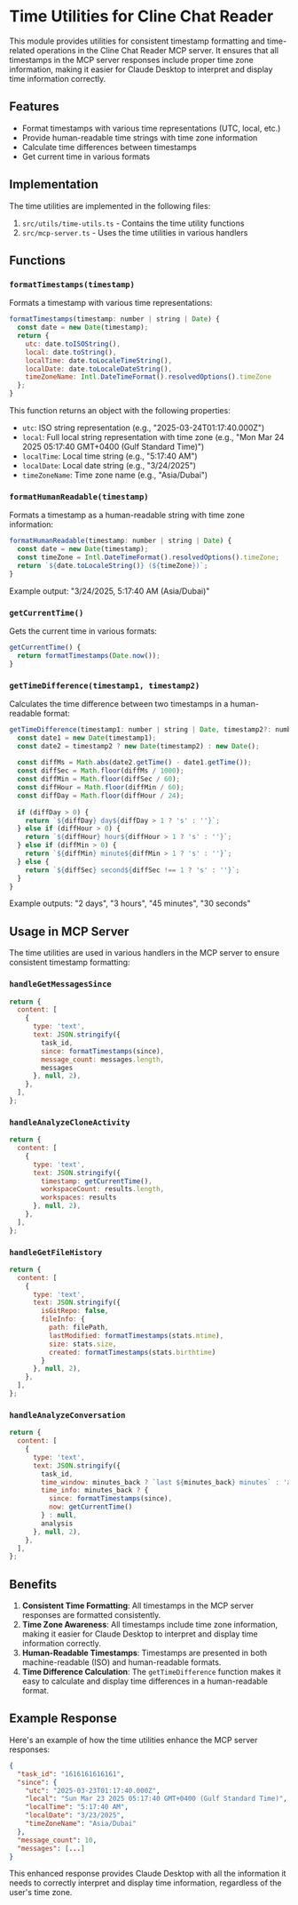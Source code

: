 # Time Utilities for Cline Chat Reader

This module provides utilities for consistent timestamp formatting and time-related operations in the Cline Chat Reader MCP server. It ensures that all timestamps in the MCP server responses include proper time zone information, making it easier for Claude Desktop to interpret and display time information correctly.

## Features

- Format timestamps with various time representations (UTC, local, etc.)
- Provide human-readable time strings with time zone information
- Calculate time differences between timestamps
- Get current time in various formats

## Implementation

The time utilities are implemented in the following files:

1. `src/utils/time-utils.ts` - Contains the time utility functions
2. `src/mcp-server.ts` - Uses the time utilities in various handlers

## Functions

### `formatTimestamps(timestamp)`

Formats a timestamp with various time representations:

```javascript
formatTimestamps(timestamp: number | string | Date) {
  const date = new Date(timestamp);
  return {
    utc: date.toISOString(),
    local: date.toString(),
    localTime: date.toLocaleTimeString(),
    localDate: date.toLocaleDateString(),
    timeZoneName: Intl.DateTimeFormat().resolvedOptions().timeZone
  };
}
```

This function returns an object with the following properties:
- `utc`: ISO string representation (e.g., "2025-03-24T01:17:40.000Z")
- `local`: Full local string representation with time zone (e.g., "Mon Mar 24 2025 05:17:40 GMT+0400 (Gulf Standard Time)")
- `localTime`: Local time string (e.g., "5:17:40 AM")
- `localDate`: Local date string (e.g., "3/24/2025")
- `timeZoneName`: Time zone name (e.g., "Asia/Dubai")

### `formatHumanReadable(timestamp)`

Formats a timestamp as a human-readable string with time zone information:

```javascript
formatHumanReadable(timestamp: number | string | Date) {
  const date = new Date(timestamp);
  const timeZone = Intl.DateTimeFormat().resolvedOptions().timeZone;
  return `${date.toLocaleString()} (${timeZone})`;
}
```

Example output: "3/24/2025, 5:17:40 AM (Asia/Dubai)"

### `getCurrentTime()`

Gets the current time in various formats:

```javascript
getCurrentTime() {
  return formatTimestamps(Date.now());
}
```

### `getTimeDifference(timestamp1, timestamp2)`

Calculates the time difference between two timestamps in a human-readable format:

```javascript
getTimeDifference(timestamp1: number | string | Date, timestamp2?: number | string | Date) {
  const date1 = new Date(timestamp1);
  const date2 = timestamp2 ? new Date(timestamp2) : new Date();
  
  const diffMs = Math.abs(date2.getTime() - date1.getTime());
  const diffSec = Math.floor(diffMs / 1000);
  const diffMin = Math.floor(diffSec / 60);
  const diffHour = Math.floor(diffMin / 60);
  const diffDay = Math.floor(diffHour / 24);
  
  if (diffDay > 0) {
    return `${diffDay} day${diffDay > 1 ? 's' : ''}`;
  } else if (diffHour > 0) {
    return `${diffHour} hour${diffHour > 1 ? 's' : ''}`;
  } else if (diffMin > 0) {
    return `${diffMin} minute${diffMin > 1 ? 's' : ''}`;
  } else {
    return `${diffSec} second${diffSec !== 1 ? 's' : ''}`;
  }
}
```

Example outputs: "2 days", "3 hours", "45 minutes", "30 seconds"

## Usage in MCP Server

The time utilities are used in various handlers in the MCP server to ensure consistent timestamp formatting:

### `handleGetMessagesSince`

```javascript
return {
  content: [
    {
      type: 'text',
      text: JSON.stringify({
        task_id,
        since: formatTimestamps(since),
        message_count: messages.length,
        messages
      }, null, 2),
    },
  ],
};
```

### `handleAnalyzeCloneActivity`

```javascript
return {
  content: [
    {
      type: 'text',
      text: JSON.stringify({
        timestamp: getCurrentTime(),
        workspaceCount: results.length,
        workspaces: results
      }, null, 2),
    },
  ],
};
```

### `handleGetFileHistory`

```javascript
return {
  content: [
    {
      type: 'text',
      text: JSON.stringify({
        isGitRepo: false,
        fileInfo: {
          path: filePath,
          lastModified: formatTimestamps(stats.mtime),
          size: stats.size,
          created: formatTimestamps(stats.birthtime)
        }
      }, null, 2),
    },
  ],
};
```

### `handleAnalyzeConversation`

```javascript
return {
  content: [
    {
      type: 'text',
      text: JSON.stringify({
        task_id,
        time_window: minutes_back ? `last ${minutes_back} minutes` : 'all',
        time_info: minutes_back ? {
          since: formatTimestamps(since),
          now: getCurrentTime()
        } : null,
        analysis
      }, null, 2),
    },
  ],
};
```

## Benefits

1. **Consistent Time Formatting**: All timestamps in the MCP server responses are formatted consistently.
2. **Time Zone Awareness**: All timestamps include time zone information, making it easier for Claude Desktop to interpret and display time information correctly.
3. **Human-Readable Timestamps**: Timestamps are presented in both machine-readable (ISO) and human-readable formats.
4. **Time Difference Calculation**: The `getTimeDifference` function makes it easy to calculate and display time differences in a human-readable format.

## Example Response

Here's an example of how the time utilities enhance the MCP server responses:

```json
{
  "task_id": "1616161616161",
  "since": {
    "utc": "2025-03-23T01:17:40.000Z",
    "local": "Sun Mar 23 2025 05:17:40 GMT+0400 (Gulf Standard Time)",
    "localTime": "5:17:40 AM",
    "localDate": "3/23/2025",
    "timeZoneName": "Asia/Dubai"
  },
  "message_count": 10,
  "messages": [...]
}
```

This enhanced response provides Claude Desktop with all the information it needs to correctly interpret and display time information, regardless of the user's time zone.
